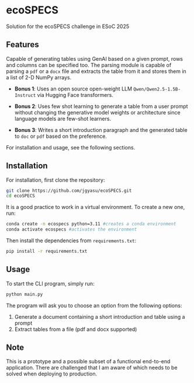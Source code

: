 # ecoSPECS
Solution for the ecoSPECS challenge in ESoC 2025

## Features

Capable of generating tables using GenAI based on a given prompt, rows and columns can be specified too. The parsing module is capable of parsing a `pdf` or a `docx` file and extracts the table from it and stores them in a list of 2-D NumPy arrays.

- **Bonus 1**: Uses an open source open-weight LLM `Qwen/Qwen2.5-1.5B-Instruct` via Hugging Face transformers.

- **Bonus 2**: Uses few shot learning to generate a table from a user prompt without changing the generative model weights or architecture since language models are few-shot learners.


- **Bonus 3**: Writes a short introduction paragraph and the generated table to `doc` or `pdf` based on the preference.

For installation and usage, see the following sections.

## Installation

For installation, first clone the repository:
```bash
git clone https://github.com/jgyasu/ecoSPECS.git
cd ecoSPECS
```

It is a good practice to work in a virtual environment. To create a new one, run:
```bash
conda create -n ecospecs python=3.11 #creates a conda environment
conda activate ecospecs #activates the environment
```
Then install the dependencies from `requirements.txt`:
```bash
pip install -r requirements.txt
```

## Usage

To start the CLI program, simply run:
```bash
python main.py
```

The program will ask you to choose an option from the following options:

1. Generate a document containing a short introduction and table using a prompt
2. Extract tables from a file (pdf and docx supported)

## Note

This is a prototype and a possible subset of a functional end-to-end application. There are challenged that I am aware of which needs to be solved when deploying to production.
